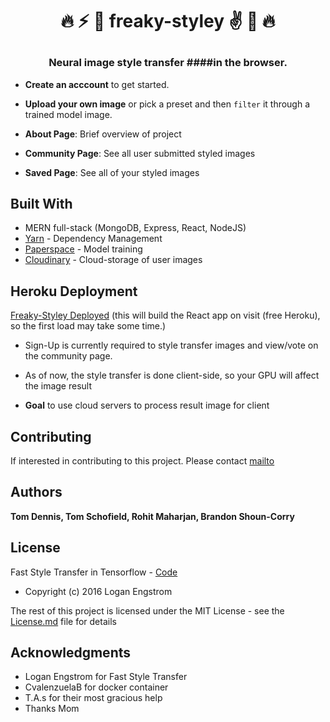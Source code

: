 # <p align='center'>:fire: :zap: :volcano: freaky-styley :v: :metal: :fire:</p>

### <p align='center'> **Neural image style transfer** ####in the browser.</p>

* **Create an acccount** to get started.

* **Upload your own image** or pick a preset and then `filter` it through a trained model image.

* **About Page**: Brief overview of project

* **Community Page**: See all user submitted styled images

* **Saved Page**: See all of your styled images

## Built With
* MERN full-stack (MongoDB, Express, React, NodeJS)
* [Yarn](https://yarnpkg.com) - Dependency Management
* [Paperspace](http://www.paperspace/) - Model training
* [Cloudinary](https://cloudinary.com/) - Cloud-storage of user images

## Heroku Deployment

[Freaky-Styley Deployed](https://freakey-styley-brt2.herokuapp.com/) (this will build the React app on visit (free Heroku), so the first load may take some time.)

* Sign-Up is currently required to style transfer images and view/vote on the community page.

* As of now, the style transfer is done client-side, so your GPU will affect the image result

* **Goal** to use cloud servers to process result image for client

## Contributing

If interested in contributing to this project.
Please contact [mailto](mailto:brandonssc@gmail.com)

## Authors

**Tom Dennis,
Tom Schofield,
Rohit Maharjan,
Brandon Shoun-Corry**


## License

Fast Style Transfer in Tensorflow - [Code](https://github.com/lengstrom/fast-style-transfer)

 * Copyright (c) 2016 Logan Engstrom

The rest of this project is licensed under the MIT License - see the [License.md](License.md) file for details

## Acknowledgments

* Logan Engstrom for Fast Style Transfer
* CvalenzuelaB for docker container
* T.A.s for their most gracious help
* Thanks Mom
